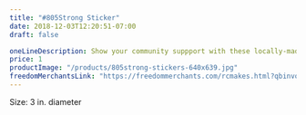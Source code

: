 ```yaml
---
title: "#805Strong Sticker"
date: 2018-12-03T12:20:51-07:00
draft: false

oneLineDescription: Show your community suppport with these locally-made pin-on buttons
price: 1
productImage: "/products/805strong-stickers-640x639.jpg"
freedomMerchantsLink: "https://freedommerchants.com/rcmakes.html?qbinvoice=true&invoicenum=------&amt=1&desc=805Strong%20Sticker"
---
```


Size: 3 in. diameter